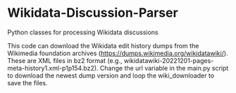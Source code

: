# Wikidata-Discussion-Parser
Python classes for processing Wikidata discussions


This code can download the Wikidata edit history dumps from the Wikimedia foundation archives (https://dumps.wikimedia.org/wikidatawiki/). These are XML files in bz2 format (e.g., wikidatawiki-20221201-pages-meta-history1.xml-p1p154.bz2).
Change the url variable in the main.py script to download the newest dump version and loop the wiki_downloader to save the files. 
